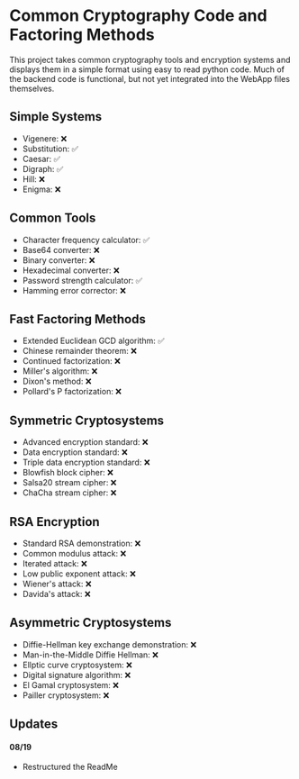 # Common Cryptography Code and Factoring Methods
This project takes common cryptography tools and encryption systems and displays them in a simple format using easy to read python code. Much of the backend code is functional, but not yet integrated into the WebApp files themselves. 

## Simple Systems
  - Vigenere: ❌
  - Substitution: ✅
  - Caesar: ✅
  - Digraph: ✅
  - Hill: ❌
  - Enigma: ❌

## Common Tools
  - Character frequency calculator: ✅
  - Base64 converter: ❌
  - Binary converter: ❌
  - Hexadecimal converter: ❌
  - Password strength calculator: ✅
  - Hamming error corrector: ❌

## Fast Factoring Methods
  - Extended Euclidean GCD algorithm: ✅
  - Chinese remainder theorem: ❌
  - Continued factorization: ❌
  - Miller's algorithm: ❌
  - Dixon's method: ❌
  - Pollard's P factorization: ❌

## Symmetric Cryptosystems
  - Advanced encryption standard: ❌
  - Data encryption standard: ❌
  - Triple data encryption standard: ❌
  - Blowfish block cipher: ❌
  - Salsa20 stream cipher: ❌
  - ChaCha stream cipher: ❌

## RSA Encryption
  - Standard RSA demonstration: ❌
  - Common modulus attack: ❌
  - Iterated attack: ❌
  - Low public exponent attack: ❌
  - Wiener's attack: ❌
  - Davida's attack: ❌

## Asymmetric Cryptosystems
  - Diffie-Hellman key exchange demonstration: ❌
  - Man-in-the-Middle Diffie Hellman: ❌
  - Ellptic curve cryptosystem: ❌
  - Digital signature algorithm: ❌
  - El Gamal cryptosystem: ❌
  - Pailler cryptosystem: ❌

## Updates

#### 08/19
  - Restructured the ReadMe
